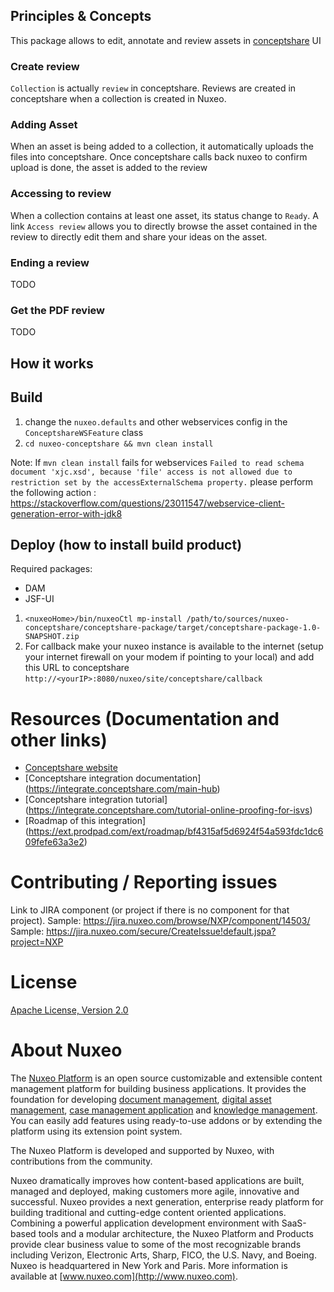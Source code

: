 ## Principles & Concepts

This package allows to edit, annotate and review assets in [conceptshare](https://www.conceptshare.com/) UI
### Create review
`Collection` is actually `review` in conceptshare.
Reviews are created in conceptshare when a collection is created in Nuxeo.

### Adding Asset
When an asset is being added to a collection, it automatically uploads the files into conceptshare. Once conceptshare calls back nuxeo to confirm upload is done, the asset is added to the review

### Accessing to review
When a collection contains at least one asset, its status change to `Ready`. A link `Access review` allows you to directly browse the asset contained in the review to directly edit them and share your ideas on the asset.

### Ending a review
TODO

### Get the PDF review
TODO

## How it works

## Build
1. change the `nuxeo.defaults` and other webservices config in the `ConceptshareWSFeature` class
2. `cd nuxeo-conceptshare && mvn clean install`

Note: If `mvn clean install` fails for webservices `Failed to read schema document 'xjc.xsd', because 'file' access is not allowed due to restriction set by the accessExternalSchema property.` please perform the following action : https://stackoverflow.com/questions/23011547/webservice-client-generation-error-with-jdk8


## Deploy (how to install build product)

Required packages:

- DAM
- JSF-UI


1. `<nuxeoHome>/bin/nuxeoCtl mp-install /path/to/sources/nuxeo-conceptshare/conceptshare-package/target/conceptshare-package-1.0-SNAPSHOT.zip`
2. For callback make your nuxeo instance is available to the internet (setup your internet firewall on your modem if pointing to your local) and add this URL to conceptshare `http://<yourIP>:8080/nuxeo/site/conceptshare/callback`



# Resources (Documentation and other links)

- [Conceptshare website](https://www.conceptshare.com/)
- [Conceptshare integration documentation] (https://integrate.conceptshare.com/main-hub)
- [Conceptshare integration tutorial] (https://integrate.conceptshare.com/tutorial-online-proofing-for-isvs)
- [Roadmap of this integration] (https://ext.prodpad.com/ext/roadmap/bf4315af5d6924f54a593fdc1dc609fefe63a3e2)



# Contributing / Reporting issues

Link to JIRA component (or project if there is no component for that project).
Sample: https://jira.nuxeo.com/browse/NXP/component/14503/
Sample: https://jira.nuxeo.com/secure/CreateIssue!default.jspa?project=NXP

# License

[Apache License, Version 2.0](http://www.apache.org/licenses/LICENSE-2.0.html)


# About Nuxeo

The [Nuxeo Platform](http://www.nuxeo.com/products/content-management-platform/) is an open source customizable and extensible content management platform for building business applications. It provides the foundation for developing [document management](http://www.nuxeo.com/solutions/document-management/), [digital asset management](http://www.nuxeo.com/solutions/digital-asset-management/), [case management application](http://www.nuxeo.com/solutions/case-management/) and [knowledge management](http://www.nuxeo.com/solutions/advanced-knowledge-base/). You can easily add features using ready-to-use addons or by extending the platform using its extension point system.

The Nuxeo Platform is developed and supported by Nuxeo, with contributions from the community.

Nuxeo dramatically improves how content-based applications are built, managed and deployed, making customers more agile, innovative and successful. Nuxeo provides a next generation, enterprise ready platform for building traditional and cutting-edge content oriented applications. Combining a powerful application development environment with
SaaS-based tools and a modular architecture, the Nuxeo Platform and Products provide clear business value to some of the most recognizable brands including Verizon, Electronic Arts, Sharp, FICO, the U.S. Navy, and Boeing. Nuxeo is headquartered in New York and Paris.
More information is available at [www.nuxeo.com](http://www.nuxeo.com).
